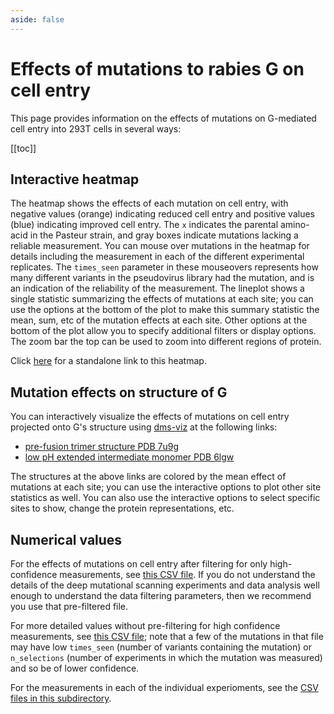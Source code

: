```yaml
---
aside: false
---
```


# Effects of mutations to rabies G on cell entry

This page provides information on the effects of mutations on G-mediated cell entry into 293T cells in several ways:

[[toc]]

## Interactive heatmap

<Figure caption="Effects of mutations on G-mediated cell entry into 293T cells">
    <Altair :showShadow="true" :spec-url="'htmls/HEK293T_entry_func_effects.html'"></Altair>
</Figure>

The heatmap shows the effects of each mutation on cell entry, with negative values (orange) indicating reduced cell entry and positive values (blue) indicating improved cell entry.
The `x` indicates the parental amino-acid in the Pasteur strain, and gray boxes indicate mutations lacking a reliable measurement.
You can mouse over mutations in the heatmap for details including the measurement in each of the different experimental replicates.
The `times_seen` parameter in these mouseovers represents how many different variants in the pseudovirus library had the mutation, and is an indication of the reliability of the measurement.
The lineplot shows a single statistic summarizing the effects of mutations at each site; you can use the options at the bottom of the plot to make this summary statistic the mean, sum, etc of the mutation effects at each site.
Other options at the bottom of the plot allow you to specify additional filters or display options.
The zoom bar the top can be used to zoom into different regions of protein.

Click [here](https://dms-vep.org/RABV_Pasteur_G_DMS/htmls/HEK293T_entry_func_effects.html) for a standalone link to this heatmap.

## Mutation effects on structure of G
You can interactively visualize the effects of mutations on cell entry projected onto G's structure using [dms-viz](https://dms-viz.github.io/v0/) at the following links:

 - [pre-fusion trimer structure PDB 7u9g](https://dms-viz.github.io/v0/?data=https%3A%2F%2Fraw.githubusercontent.com%2Fdms-vep%2FRABV_Pasteur_G_DMS%2Frefs%2Fheads%2Fmain%2Fresults%2Fdms-viz%2Fprefusion_cell_entry.json&sa=true)
 - [low pH extended intermediate monomer PDB 6lgw](https://dms-viz.github.io/v0/?data=https%3A%2F%2Fraw.githubusercontent.com%2Fdms-vep%2FRABV_Pasteur_G_DMS%2Frefs%2Fheads%2Fmain%2Fresults%2Fdms-viz%2Fextended_intermediate_cell_entry.json&sa=true)

The structures at the above links are colored by the mean effect of mutations at each site; you can use the interactive options to plot other site statistics as well.
You can also use the interactive options to select specific sites to show, change the protein representations, etc.

## Numerical values
For the effects of mutations on cell entry after filtering for only high-confidence measurements, see [this CSV file](https://github.com/dms-vep/RABV_Pasteur_G_DMS/blob/main/results/summaries/all_antibodies_and_cell_entry.csv).
If you do not understand the details of the deep mutational scanning experiments and data analysis well enough to understand the data filtering parameters, then we recommend you use that pre-filtered file.

For more detailed values without pre-filtering for high confidence measurements, see [this CSV file](https://github.com/dms-vep/RABV_Pasteur_G_DMS/blob/main/results/func_effects/averages/HEK293T_entry_func_effects.csv); note that a few of the mutations in that file may have low `times_seen` (number of variants containing the mutation) or `n_selections` (number of experiments in which the mutation was measured) and so be of lower confidence.

For the measurements in each of the individual experioments, see the [CSV files in this subdirectory](https://github.com/dms-vep/RABV_Pasteur_G_DMS/tree/main/results/func_effects/by_selection).
